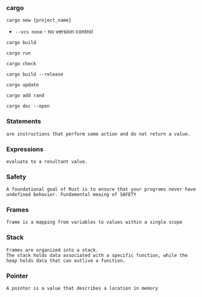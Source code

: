 ### cargo

```
cargo new {project_name}
```
- `--vcs none` - no version control

```
cargo build

cargo run

cargo check

cargo build --release

cargo update

cargo add rand

cargo doc --open
```

### Statements
    are instructions that perform some action and do not return a value.
### Expressions 
    evaluate to a resultant value.

### Safety
    A foundational goal of Rust is to ensure that your programs never have undefined behavior. Fundamental meaing of SAFETY

### Frames
    frame is a mapping from variables to values within a single scope

### Stack
    Frames are organized into a stack.
    The stack holds data associated with a specific function, while the heap holds data that can outlive a function.

### Pointer
    A pointer is a value that describes a location in memory